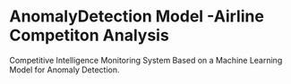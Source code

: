 # AnomalyDetection Model -Airline Competiton Analysis 
Competitive Intelligence Monitoring System Based on a Machine Learning Model for Anomaly Detection.
